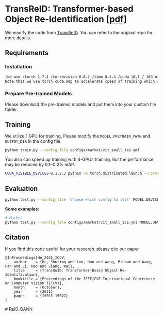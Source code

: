# TransReID: Transformer-based Object Re-Identification [[pdf]](https://openaccess.thecvf.com/content/ICCV2021/papers/He_TransReID_Transformer-Based_Object_Re-Identification_ICCV_2021_paper.pdf)
We modify the code from [TransReID](https://github.com/damo-cv/TransReID). You can refer to the original repo for more details.

## Requirements

### Installation

```bash
(we use /torch 1.7.1 /torchvision 0.8.2 /timm 0.3.4 /cuda 10.1 / 16G or 32G V100 for training and evaluation.
Note that we use torch.cuda.amp to accelerate speed of training which requires pytorch >=1.6)
```
### Prepare Pre-trained Models 
Please download the pre-trained models and put them into your custom file folder.

## Training

We utilize 1  GPU for training. Please modify the `MODEL.PRETRAIN_PATH` and `OUTPUT_DIR` in the config file.

```bash
python train.py --config_file configs/market/vit_small_ics.yml
```

You also can speed up training with 4-GPUs training. But the performance may be reduced by 0.1~0.2% mAP.

```bash
CUDA_VISIBLE_DEVICES=0,1,2,3 python -m torch.distributed.launch --nproc_per_node=4 --master_port 66666 train.py --config_file configs/market/vit_small_ics_ddp.yml
```

## Evaluation

```bash
python test.py --config_file 'choose which config to test' MODEL.DEVICE_ID "('your device id')" TEST.WEIGHT "('your path of trained checkpoints')"
```

**Some examples:**

```bash
# Market
python test.py --config_file configs/market/vit_small_ics.yml MODEL.DEVICE_ID "('0')"  TEST.WEIGHT 'XXXX/transformer_120.pth'
```

## Citation

If you find this code useful for your research, please cite our paper

```
@InProceedings{He_2021_ICCV,
    author    = {He, Shuting and Luo, Hao and Wang, Pichao and Wang, Fan and Li, Hao and Jiang, Wei},
    title     = {TransReID: Transformer-Based Object Re-Identification},
    booktitle = {Proceedings of the IEEE/CVF International Conference on Computer Vision (ICCV)},
    month     = {October},
    year      = {2021},
    pages     = {15013-15022}
}
```
#   R e I D _ D A N N  
 
